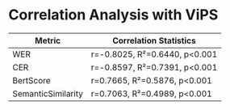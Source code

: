 # Correlation Analysis with ViPS

| Metric | Correlation Statistics |
|--------|----------------------|
| WER | r=-0.8025, R²=0.6440, p<0.001 |
| CER | r=-0.8597, R²=0.7391, p<0.001 |
| BertScore | r=0.7665, R²=0.5876, p<0.001 |
| SemanticSimilarity | r=0.7063, R²=0.4989, p<0.001 |
